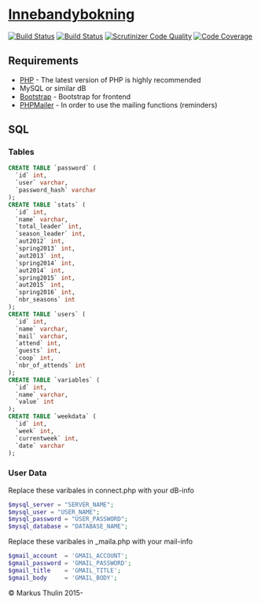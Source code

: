 # [Innebandybokning](https://github.com/thulin82/innebandybokning)
[![Build Status](https://travis-ci.org/thulin82/innebandybokning.svg?branch=master)](https://travis-ci.org/thulin82/innebandybokning)
[![Build Status](https://scrutinizer-ci.com/g/thulin82/innebandybokning/badges/build.png?b=master)](https://scrutinizer-ci.com/g/thulin82/innebandybokning/build-status/master)
[![Scrutinizer Code Quality](https://scrutinizer-ci.com/g/thulin82/innebandybokning/badges/quality-score.png?b=master)](https://scrutinizer-ci.com/g/thulin82/innebandybokning/?branch=master)
[![Code Coverage](https://scrutinizer-ci.com/g/thulin82/innebandybokning/badges/coverage.png?b=master)](https://scrutinizer-ci.com/g/thulin82/innebandybokning/?branch=master)

## Requirements

* [PHP](http://php.net/) - The latest version of PHP is highly recommended
* MySQL or similar dB
* [Bootstrap](http://getbootstrap.com/) - Bootstrap for frontend
* [PHPMailer](https://github.com/PHPMailer/PHPMailer) - In order to use the mailing functions (reminders)

## SQL

### Tables
```SQL
CREATE TABLE `password` (
  `id` int,
  `user` varchar,
  `password_hash` varchar
);
CREATE TABLE `stats` (
  `id` int,
  `name` varchar,
  `total_leader` int,
  `season_leader` int,
  `aut2012` int,
  `spring2013` int,
  `aut2013` int,
  `spring2014` int,
  `aut2014` int,
  `spring2015` int,
  `aut2015` int,
  `spring2016` int,
  `nbr_seasons` int
);
CREATE TABLE `users` (
  `id` int,
  `name` varchar,
  `mail` varchar,
  `attend` int,
  `guests` int,
  `coop` int,
  `nbr_of_attends` int
);
CREATE TABLE `variables` (
  `id` int,
  `name` varchar,
  `value` int
);
CREATE TABLE `weekdata` (
  `id` int,
  `week` int,
  `currentweek` int,
  `date` varchar
);
```
### User Data
Replace these varibales in connect.php with your dB-info
```php
$mysql_server = "SERVER_NAME";
$mysql_user = "USER_NAME";
$mysql_password = "USER_PASSWORD";
$mysql_database = "DATABASE_NAME";
```
Replace these varibales in _maila.php with your mail-info
```php
$gmail_account  = 'GMAIL_ACCOUNT';
$gmail_password = 'GMAIL_PASSWORD';
$gmail_title    = 'GMAIL_TITLE';
$gmail_body     = 'GMAIL_BODY';
```

© Markus Thulin 2015-
